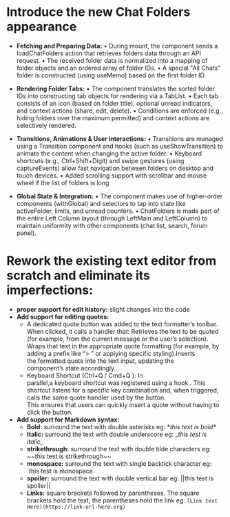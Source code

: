 # Introduce the new Chat Folders appearance
- **Fetching and Preparing Data:**
  • During mount, the component sends a loadChatFolders action that retrieves folders data through an API request.
  • The received folder data is normalized into a mapping of folder objects and an ordered array of folder IDs.
  • A special "All Chats" folder is constructed (using useMemo) based on the first folder ID.

- **Rendering Folder Tabs:**
  • The component translates the sorted folder IDs into constructing tab objects for rendering via a TabList.
  • Each tab consists of an icon (based on folder title), optional unread indicators, and context actions (share, edit, delete).
  • Conditions are enforced (e.g., hiding folders over the maximum permitted) and context actions are selectively rendered.

- **Transitions, Animations & User Interactions:**
  • Transitions are managed using a Transition component and hooks (such as useShowTransition) to animate the content when changing the active folder.
  • Keyboard shortcuts (e.g., Ctrl+Shift+Digit) and swipe gestures (using captureEvents) allow fast navigation between folders on desktop and touch devices.
 • Added scrolling support with scrollbar and mouse wheel if the list of folders is long

- **Global State & Integration:**
• The component makes use of higher-order components (withGlobal) and selectors to tap into state like activeFolder, limits, and unread counters.
• ChatFolders is made part of the entire Left Column layout (through LeftMain and LeftColumn) to maintain uniformity with other components (chat list, search, forum panel).

# Rework the existing text editor from scratch and eliminate its imperfections:
- **proper support for edit history:** 
	slight changes into the code
- **Add support for editing quotes:** 
	- A dedicated quote button was added to the text formatter’s toolbar. When clicked, it calls a handler that: Retrieves the text to be quoted (for example, from the current message or the user’s selection). Wraps that text in the appropriate quote formatting (for example, by adding a prefix like “> ” or applying specific styling).Inserts the formatted quote into the text input, updating the component’s state accordingly. 
	- Keyboard Shortcut (Ctrl+Q / Cmd+Q ): In parallel,a keyboard shortcut was registered using a hook . This shortcut listens for a specific key combination and, when triggered, calls the same quote handler used by the button. This ensures that users can quickly insert a quote without having to click the button.
- **Add support for Markdown syntax:**
	- **Bold:** surround the text with double asterisks eg: \**this text is bold\**
	- **Italic:** surround the text with double underscore eg: \__this test is italic\__
	- **strikethrough:** surround the text with double tilde characters eg: \~~this test is strikethrough\~~
	- **monospace:** surround the text with single backtick character eg: \`this test is monospace\`
	- **spoiler:** surround the text with double vertical bar eg: \||this test is spoiler\||
	- **Links:** square brackets followed by parentheses. The square brackets hold the text, the parentheses hold the link eg: ```[Link text Here](https://link-url-here.org)```
